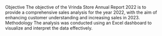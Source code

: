 Objective
The objective of the Vrinda Store Annual Report 2022 is to provide a comprehensive sales analysis for the year 2022, with the aim of enhancing customer understanding and increasing sales in 2023.
Methodology
The analysis was conducted using an Excel dashboard to visualize and interpret the data effectively.
